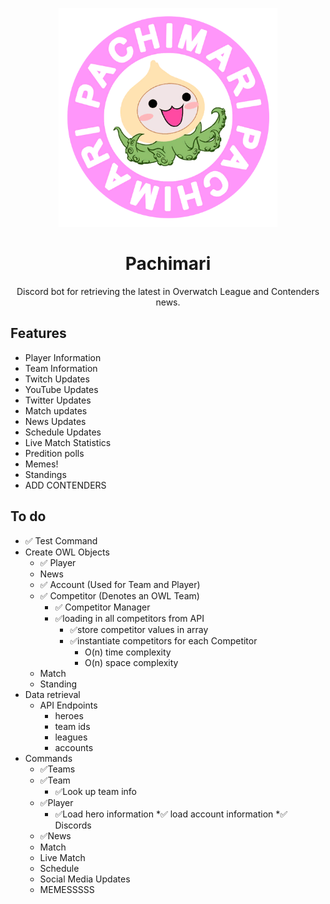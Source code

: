 <p align=center>
  <img src="Spray_Pachimari.png" width="350">
</p>

<h1 align=center>Pachimari</h1>
<p align=center>Discord bot for retrieving the latest in Overwatch League and Contenders news.</p>

## Features 
* Player Information 
* Team Information
* Twitch Updates
* YouTube Updates
* Twitter Updates
* Match updates
* News Updates
* Schedule Updates
* Live Match Statistics
* Predition polls
* Memes!
* Standings
* ADD CONTENDERS


## To do
* ✅ Test Command 
* Create OWL Objects
  * ✅ Player 
  * News
  * ✅ Account (Used for Team and Player) 
  * ✅ Competitor (Denotes an OWL Team)
    * ✅ Competitor Manager
    * ✅loading in all competitors from API
      * ✅store competitor values in array
      * ✅instantiate competitors for each Competitor
        * O(n) time complexity
        * O(n) space complexity
  * Match 
  * Standing
* Data retrieval
  * API Endpoints
    * heroes
    * team ids
    * leagues
    * accounts
* Commands
  * ✅Teams
  * ✅Team 
    * ✅Look up team info
  * ✅Player
    * ✅Load hero information
    *✅ load account information
  *✅ Discords
  * ✅News
  * Match
  * Live Match
  *  Schedule
  *  Social Media Updates
  *  MEMESSSSS